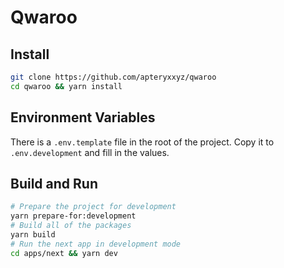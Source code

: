 # Qwaroo

## Install

```sh
git clone https://github.com/apteryxxyz/qwaroo
cd qwaroo && yarn install
```

## Environment Variables

There is a `.env.template` file in the root of the project. Copy it to `.env.development` and fill in the values.

## Build and Run

```sh
# Prepare the project for development
yarn prepare-for:development
# Build all of the packages
yarn build
# Run the next app in development mode
cd apps/next && yarn dev
```
